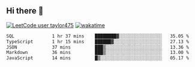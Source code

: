 ## Hi there 👋

[![LeetCode user taylor475](https://img.shields.io/badge/dynamic/json?style=for-the-badge&labelColor=black&color=%23ffa116&label=Solved&query=solvedOverTotal&url=https%3A%2F%2Fleetcode-badge.vercel.app%2Fapi%2Fusers%2Ftaylor475&logo=leetcode&logoColor=yellow)](https://leetcode.com/taylor475/)
[![wakatime](https://wakatime.com/badge/user/8c6aced9-f66a-452f-8802-5d7239ce5c50.svg)](https://wakatime.com/@8c6aced9-f66a-452f-8802-5d7239ce5c50)

<!--START_SECTION:waka-->

```txt
SQL              1 hr 37 mins    ████████▓░░░░░░░░░░░░░░░░   35.05 %
TypeScript       1 hr 15 mins    ██████▓░░░░░░░░░░░░░░░░░░   27.13 %
JSON             37 mins         ███▒░░░░░░░░░░░░░░░░░░░░░   13.36 %
Markdown         36 mins         ███▒░░░░░░░░░░░░░░░░░░░░░   13.00 %
JavaScript       14 mins         █▒░░░░░░░░░░░░░░░░░░░░░░░   05.17 %
```

<!--END_SECTION:waka-->

<!--
**taylor475/taylor475** is a _special_ repository because its `README.md` (this file) appears on your GitHub profile.
